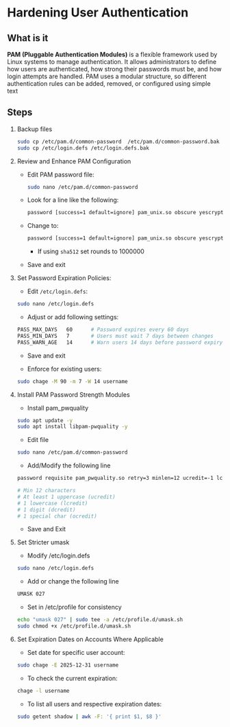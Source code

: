 # Hardening User Authentication 

## What is it

**PAM (Pluggable Authentication Modules)** is a flexible framework used by Linux systems to manage authentication. It allows administrators to define how users are authenticated, how strong their passwords must be, and how login attempts are handled. PAM uses a modular structure, so different authentication rules can be added, removed, or configured using simple text


## Steps 

1. Backup files

    ```bash 
    sudo cp /etc/pam.d/common-password  /etc/pam.d/common-password.bak 
    sudo cp /etc/login.defs /etc/login.defs.bak
    ```

2. Review and Enhance PAM Configuration 

    - Edit PAM password file: 
        ```bash 
        sudo nano /etc/pam.d/common-password
        ```
    
    - Look for a line like the following: 
        ```bash 
        password [success=1 default=ignore] pam_unix.so obscure yescrypt
        ```
    
    - Change to: 
        ```bash 
        password [success=1 default=ignore] pam_unix.so obscure yescrypt rounds=65536
        ```

        - If using `sha512` set rounds to 1000000
    
    - Save and exit 

3. Set Password Expiration Policies:

    - Edit `/etc/login.defs`:
    ```bash 
    sudo nano /etc/login.defs
    ```

    - Adjust or add following settings:
    ```bash 
    PASS_MAX_DAYS   60      # Password expires every 60 days
    PASS_MIN_DAYS   7       # Users must wait 7 days between changes
    PASS_WARN_AGE   14      # Warn users 14 days before password expiry
    ```

    - Save and exit 

    - Enforce for existing users:
    ```bash 
    sudo chage -M 90 -m 7 -W 14 username
    ```

4. Install PAM Password Strength Modules

    - Install pam_pwquality
    ```bash 
    sudo apt update -y
    sudo apt install libpam-pwquality -y
    ```

    - Edit file 
    ```bash 
    sudo nano /etc/pam.d/common-password
    ```
    
    - Add/Modify the following line 
    ```bash 
    password requisite pam_pwquality.so retry=3 minlen=12 ucredit=-1 lcredit=-1 dcredit=-1 ocredit=-1

    # Min 12 characters
    # At least 1 uppercase (ucredit)
    # 1 lowercase (lcredit)
    # 1 digit (dcredit)
    # 1 special char (ocredit)
    ```

    - Save and Exit

5. Set Stricter umask

    - Modify /etc/login.defs
    ```bash 
    sudo nano /etc/login.defs
    ```

    - Add or change the following line 
    ```bash 
    UMASK 027
    ```

    - Set in /etc/profile for consistency 
    ```bash 
    echo "umask 027" | sudo tee -a /etc/profile.d/umask.sh
    sudo chmod +x /etc/profile.d/umask.sh
    ```

6. Set Expiration Dates on Accounts Where Applicable 

    - Set date for specific user account:
    ```bash 
    sudo chage -E 2025-12-31 username
    ```

    - To check the current expiration:
    ```bash 
    chage -l username
    ```

    - To list all users and respective expiration dates:
    ```bash 
    sudo getent shadow | awk -F: '{ print $1, $8 }'
    ```

